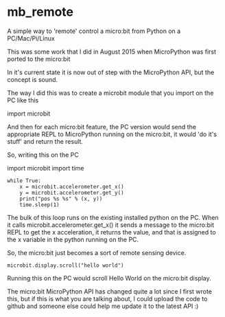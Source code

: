 # mb_remote
A simple way to 'remote' control a micro:bit from Python on a PC/Mac/Pi/Linux

This was some work that I did in August 2015 when MicroPython was first ported to the micro:bit

In it's current state it is now out of step with the MicroPython API, but the concept is sound.

The way I did this was to create a microbit module that you import on the
PC like this

import microbit

And then for each micro:bit feature, the PC version would send the
appropriate REPL to MicroPython running on the micro:bit, it would 'do it's
stuff' and return the result.

So, writing this on the PC

import microbit
import time

    while True:
        x = microbit.accelerometer.get_x()
        y = microbit.accelerometer.get_y()
        print("pos %s %s" % (x, y))
        time.sleep(1)

The bulk of this loop runs on the existing installed python on the PC. When
it calls microbit.accelerometer.get_x() it sends a message to the micro:bit
REPL to get the x acceleration, it returns the value, and that is assigned
to the x variable in the python running on the PC.

So, the micro:bit just becomes a sort of remote sensing device.

    microbit.display.scroll("hello world")

Running this on the PC would scroll Hello World on the micro:bit display.

The micro:bit MicroPython API has changed quite a lot since I first wrote
this, but if this is what you are talking about, I could upload the code to
github and someone else could help me update it to the latest API :)
